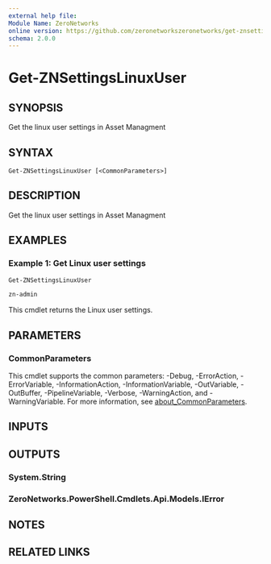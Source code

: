 ```yaml
---
external help file:
Module Name: ZeroNetworks
online version: https://github.com/zeronetworkszeronetworks/get-znsettingslinuxuser
schema: 2.0.0
---
```


# Get-ZNSettingsLinuxUser

## SYNOPSIS
Get the linux user settings in Asset Managment

## SYNTAX

```
Get-ZNSettingsLinuxUser [<CommonParameters>]
```

## DESCRIPTION
Get the linux user settings in Asset Managment

## EXAMPLES

### Example 1: Get Linux user settings
```powershell
Get-ZNSettingsLinuxUser

zn-admin
```

This cmdlet returns the Linux user settings.

## PARAMETERS

### CommonParameters
This cmdlet supports the common parameters: -Debug, -ErrorAction, -ErrorVariable, -InformationAction, -InformationVariable, -OutVariable, -OutBuffer, -PipelineVariable, -Verbose, -WarningAction, and -WarningVariable. For more information, see [about_CommonParameters](http://go.microsoft.com/fwlink/?LinkID=113216).

## INPUTS

## OUTPUTS

### System.String

### ZeroNetworks.PowerShell.Cmdlets.Api.Models.IError

## NOTES

## RELATED LINKS


